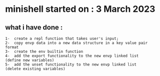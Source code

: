 # minishell started on : 3 March 2023
## what i have done : 
	1-	create a repl function that takes user's input;
	2-	copy envp data into a new data structure in a key value pair format
	3-	create the env builtin function
	4-	add the export functionality to the new envp linked list	(define new variables)
	5-	add the unset functionality to the new envp linked list		(delete existing variables)